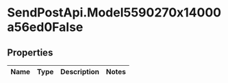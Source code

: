 # SendPostApi.Model5590270x14000a56ed0False

## Properties
Name | Type | Description | Notes
------------ | ------------- | ------------- | -------------


